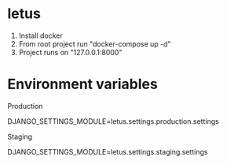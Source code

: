 # letus
1. Install docker
2. From root project run "docker-compose up -d"
3. Project runs on "127.0.0.1:8000"
#

# Environment variables

 Production

DJANGO_SETTINGS_MODULE=letus.settings.production.settings

 Staging

DJANGO_SETTINGS_MODULE=letus.settings.staging.settings
